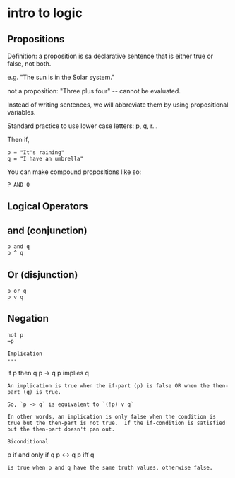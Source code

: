 # intro to logic

## Propositions

Definition: a proposition is sa declarative sentence that is either true or false, not both.

e.g. "The sun is in the Solar system."

not a proposition: "Three plus four" -- cannot be evaluated.

Instead of writing sentences, we will abbreviate them by using propositional variables.

Standard practice to use lower case letters: p, q, r...

Then if,

```
p = "It's raining"
q = "I have an umbrella"
```
You can make compound propositions like so:

```
P AND Q
```

## Logical Operators

and (conjunction)
---
```
p and q
p ^ q
```

Or (disjunction)
---
```
p or q
p v q
```

Negation
---
```
not p
¬p

Implication
---
```
if p then q
p -> q
p implies q
```
An implication is true when the if-part (p) is false OR when the then-part (q) is true.

So, `p -> q` is equivalent to `(!p) v q`

In other words, an implication is only false when the condition is true but the then-part is not true.  If the if-condition is satisfied but the then-part doesn't pan out.

Biconditional 
```
p if and only if q
p <-> q
p iff q
```
is true when p and q have the same truth values, otherwise false.